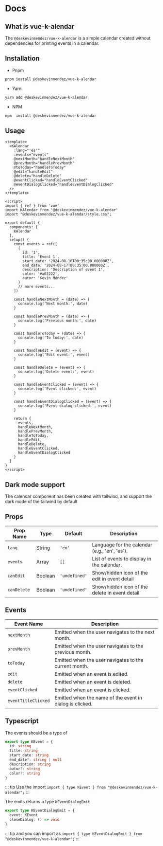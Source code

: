 # Docs

## What is vue-k-alendar

The `@deskevinmendez/vue-k-alendar` is a simple calendar created without dependencies for printing events in a calendar.

## Installation

- Pnpm

```bash
pnpm install @deskevinmendez/vue-k-alendar
```

- Yarn

```bash
yarn add @deskevinmendez/vue-k-alendar
```

- NPM

```bash
npm  install @deskevinmendez/vue-k-alendar
```

## Usage

```vue
<template>
  <KAlendar
    :lang="'es'"
    :events="events"
    @nextMonth="handleNextMonth"
    @prevMonth="handlePrevMonth"
    @toToday="handleToToday"
    @edit="handleEdit"
    @delete="handleDelete"
    @eventClicked="handleEventClicked"
    @eventDialogClicked="handleEventDialogClicked"
  />
</template>

<script>
import { ref } from 'vue'
import KAlendar from '@deskevinmendez/vue-k-alendar'
import "@deskevinmendez/vue-k-alendar/style.css";

export default {
  components: {
    KAlendar
  },
  setup() {
    const events = ref([
      {
        id: '1',
        title: 'Event 1',
        start_date: '2024-08-16T00:35:00.000000Z',
        end_date: '2024-08-17T00:35:00.000000Z',
        description: 'Description of event 1',
        color: '#a02222',
        autor: 'Kevin Méndez'
      }
      // more events...
    ])

    const handleNextMonth = (date) => {
      console.log('Next month:', date)
    }

    const handlePrevMonth = (date) => {
      console.log('Previous month:', date)
    }

    const handleToToday = (date) => {
      console.log('To today:', date)
    }

    const handleEdit = (event) => {
      console.log('Edit event:', event)
    }

    const handleDelete = (event) => {
      console.log('Delete event:', event)
    }

    const handleEventClicked = (event) => {
      console.log('Event clicked:', event)
    }

    const handleEventDialogClicked = (event) => {
      console.log('Event dialog clicked:', event)
    }

    return {
      events,
      handleNextMonth,
      handlePrevMonth,
      handleToToday,
      handleEdit,
      handleDelete,
      handleEventClicked,
      handleEventDialogClicked
    }
  }
}
</script>
```


## Dark mode support

The calendar component has been created with tailwind, and support the dark mode of the tailwind by default

## Props

| Prop Name   | Type    | Default       | Description                                    |
| ----------- | ------- | ------------- | ---------------------------------------------- |
| `lang`      | String  | `'en'`        | Language for the calendar (e.g., 'en', 'es').  |
| `events`    | Array   | `[]`          | List of events to display in the calendar.     |
| `canEdit`   | Boolean | `'undefined'` | Show/hidden icon of the edit in event detail   |
| `canDelete` | Boolean | `'undefined'` | Show/hidden icon of the delete in event detail |

## Events

| Event Name          | Description                                              |
| ------------------- | -------------------------------------------------------- |
| `nextMonth`         | Emitted when the user navigates to the next month.       |
| `prevMonth`         | Emitted when the user navigates to the previous month.   |
| `toToday`           | Emitted when the user navigates to the current month.    |
| `edit`              | Emitted when an event is edited.                         |
| `delete`            | Emitted when an event is deleted.                        |
| `eventClicked`      | Emitted when an event is clicked.                        |
| `eventTitleClicked` | Emitted when the name of the event in dialog is clicked. |

## Typescript

The events should be a type of
```ts
export type KEvent = {
  id: string
  title: string
  start_date: string
  end_date?: string | null
  description: string
  autor?: string
  color?: string
}
```

::: tip
 Use the import `import { type KEvent } from "@deskevinmendez/vue-k-alendar";`
:::

The emits returns a type `KEventDialogEmit`

```ts
export type KEventDialogEmit = {
  event: KEvent
  closeDialog: () => void
}
```
::: tip
and you can import as `import { type KEventDialogEmit } from "@deskevinmendez/vue-k-alendar";`
:::